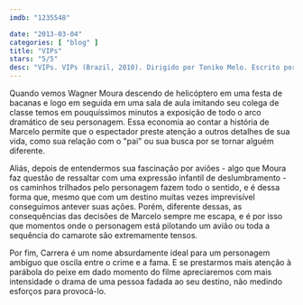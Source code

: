 ```yaml
---
imdb: "1235548"

date: "2013-03-04"
categories: [ "blog" ]
title: "VIPs"
stars: "5/5"
desc: "VIPs. VIPs (Brazil, 2010). Dirigido por Toniko Melo. Escrito por Mariana Caltabiano, Thiago Dottori, Bráulio Mantovani. Com Wagner Moura, Gisele Fróes, Emiliano Ruschel, Marcela Falci, Heitor Goldflus, Cecília Homem de Mello, Roger Gobeth, Amaury Jr., João Francisco Tottene."
---
```

Quando vemos Wagner Moura descendo de helicóptero em uma festa de bacanas e logo em seguida em uma sala de aula imitando seu colega de classe temos em pouquíssimos minutos a exposição de todo o arco dramático de seu personagem. Essa economia ao contar a história de Marcelo permite que o espectador preste atenção a outros detalhes de sua vida, como sua relação com o "pai" ou sua busca por se tornar alguém diferente.

Aliás, depois de entendermos sua fascinação por aviões - algo que Moura faz questão de ressaltar com uma expressão infantil de deslumbramento - os caminhos trilhados pelo personagem fazem todo o sentido, e é dessa forma que, mesmo que com um destino muitas vezes imprevisível conseguimos antever suas ações. Porém, diferente dessas, as consequências das decisões de Marcelo sempre me escapa, e é por isso que momentos onde o personagem está pilotando um avião ou toda a sequência do camarote são extremamente tensos.

Por fim, Carrera é um nome absurdamente ideal para um personagem ambíguo que oscila entre o crime e a fama. E se prestarmos mais atenção à parábola do peixe em dado momento do filme apreciaremos com mais intensidade o drama de uma pessoa fadada ao seu destino, não medindo esforços para provocá-lo.

